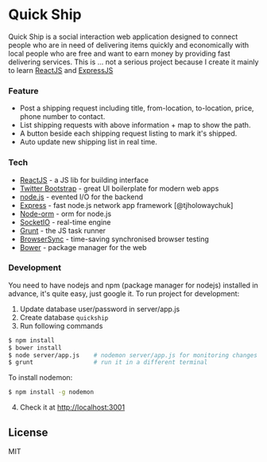 # Quick Ship

Quick Ship is a social interaction web application designed to connect people who are in need of delivering items quickly and economically with local people who are free and want to earn money by providing fast delivering services. This is ... not a serious project because I create it mainly to learn [ReactJS] and [ExpressJS]

### Feature
  - Post a shipping request including title, from-location, to-location, price, phone number to contact.
  - List shipping requests with above information + map to show the path.
  - A button beside each shipping request listing to mark it's shipped.
  - Auto update new shipping list in real time.

### Tech
* [ReactJS] - a JS lib for building interface
* [Twitter Bootstrap] - great UI boilerplate for modern web apps
* [node.js] - evented I/O for the backend
* [Express] - fast node.js network app framework [@tjholowaychuk]
* [Node-orm] - orm for node.js
* [SocketIO] - real-time engine
* [Grunt] - the JS task runner
* [BrowserSync] - time-saving synchronised browser testing
* [Bower] - package manager for the web

### Development
You need to have nodejs and npm (package manager for nodejs) installed in advance, it's quite easy, just google it.
To run project for development:

1. Update database user/password in server/app.js
2. Create database `quickship`
3. Run following commands
```sh
$ npm install
$ bower install
$ node server/app.js    # nodemon server/app.js for monitoring changes and restart the server
$ grunt                 # run it in a different terminal
```
To install nodemon:
```sh
$ npm install -g nodemon
```
 4. Check it at [http://localhost:3001]

License
----

MIT


[//]: #
   [node.js]: <http://nodejs.org>
   [Twitter Bootstrap]: <http://twitter.github.com/bootstrap/>
   [jQuery]: <http://jquery.com>
   [express]: <http://expressjs.com>
   [ReactJS]: <https://facebook.github.io/react/index.html>
   [ExpressJS]: <http://expressjs.com/>
   [Grunt]: <http://gruntjs.com/>
   [Bower]: <http://bower.io/>
   [BrowserSync]: <https://www.browsersync.io/>
   [Node-orm]: <https://github.com/dresende/node-orm2>
   [SocketIO]: <http://socket.io/>
   [http://localhost:3001]: <http://localhost:3001>
